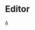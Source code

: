 # Editor

[A](https://chilipublishdocs.atlassian.net/wiki/spaces/CPDOC/pages/1412233/General+concept)